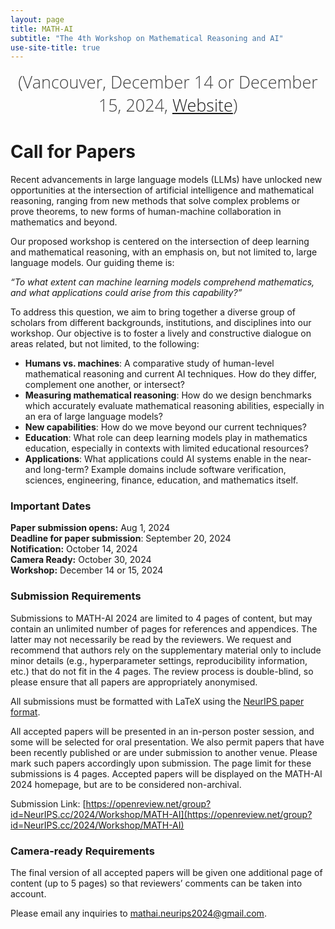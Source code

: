 ```yaml
---
layout: page
title: MATH-AI
subtitle: "The 4th Workshop on Mathematical Reasoning and AI"
use-site-title: true
---
```

<div class="venue" style="font-size: 27px; display: block; font-family: 'Open Sans', 'Helvetica Neue', Helvetica, Arial, sans-serif; font-weight: 300; color: #404040; text-align: center;">
  (Vancouver, December 14 or December 15, 2024, <a href="https://mathai2024.github.io/" target="_blank">Website</a>)
</div>


# Call for Papers

Recent advancements in large language models (LLMs) have unlocked new opportunities at the intersection of artificial intelligence and mathematical reasoning, ranging from new methods that solve complex problems or prove theorems, to new forms of human-machine collaboration in mathematics and beyond. 

Our proposed workshop is centered on the intersection of deep learning and mathematical reasoning, with an emphasis on, but not limited to, large language models. 
Our guiding theme is:

*“To what extent can machine learning models comprehend mathematics, and what applications could arise from this capability?”*

To address this question, we aim to bring together a diverse group of scholars from different backgrounds, institutions, and disciplines into our workshop. Our objective is to foster a lively and constructive dialogue on areas related, but not limited, to the following:
- **Humans vs. machines**: A comparative study of human-level mathematical reasoning and current AI techniques. How do they differ, complement one another, or intersect?
- **Measuring mathematical reasoning**: How do we design benchmarks which accurately evaluate mathematical reasoning abilities, especially in an era of large language models?
- **New capabilities**: How do we move beyond our current techniques?
- **Education**: What role can deep learning models play in mathematics education, especially in contexts with limited educational resources?
- **Applications**: What applications could AI systems enable in the near- and long-term? Example domains include software verification, sciences, engineering, finance, education, and mathematics itself.


### Important Dates 

<!--{% include dates.md %} <a href="{site.url}/2020/img/KR2ML2020_template.zip">NeurIPS paper format (adapted)</a>. -->
**Paper submission opens:** Aug 1, 2024 <br>
**Deadline for paper submission**: September 20, 2024 <br>
**Notification:** October 14, 2024 <br>
**Camera Ready:** October 30, 2024 <br>
**Workshop:** December 14 or 15, 2024

### Submission Requirements

Submissions to MATH-AI 2024 are limited to 4 pages of content, but may contain an unlimited number of pages for references and appendices. The latter may not necessarily be read by the reviewers. We request and recommend that authors rely on the supplementary material only to include minor details (e.g., hyperparameter settings, reproducibility information, etc.) that do not fit in the 4 pages. The review process is double-blind, so please ensure that all papers are appropriately anonymised.

All submissions must be formatted with LaTeX using the [NeurIPS paper format](img/neurips_2024.zip).

All accepted papers will be presented in an in-person poster session, and some will be selected for oral presentation. We also permit papers that have been recently published or are under submission to another venue. Please mark such papers accordingly upon submission. The page limit for these submissions is 4 pages. Accepted papers will be displayed on the MATH-AI 2024 homepage, but are to be considered non-archival.

Submission Link: [https://openreview.net/group?id=NeurIPS.cc/2024/Workshop/MATH-AI](https://openreview.net/group?id=NeurIPS.cc/2024/Workshop/MATH-AI) 

### Camera-ready Requirements

The final version of all accepted papers will be given one additional page of content (up to 5 pages) so that reviewers’ comments can be taken into account.

Please email any inquiries to [mathai.neurips2024@gmail.com](mailto:mathai.neurips2024@gmail.com).
